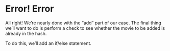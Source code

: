 # Error! Error

All right! We’re nearly done with the “add” part of our case. The final thing we’ll want to do is perform a check to see whether the movie to be added is already in the hash.

To do this, we’ll add an if/else statement.
